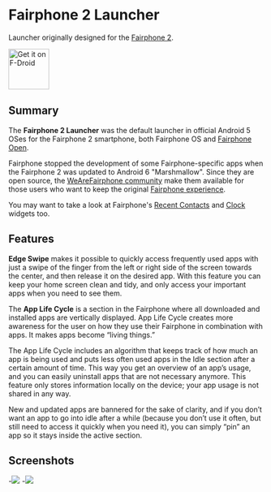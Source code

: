 # Fairphone 2 Launcher

Launcher originally designed for the [Fairphone 2][fairphone2].

<a href="https://f-droid.org/packages/community.fairphone.fplauncher3/" target="_blank">
  <img src="https://f-droid.org/badge/get-it-on.png" alt="Get it on F-Droid" height="80"/>
</a>


## Summary

The **Fairphone 2 Launcher** was the default launcher in official Android 5 OSes for the Fairphone 2 smartphone, both Fairphone OS and [Fairphone Open][fairphone-open].

Fairphone stopped the development of some Fairphone-specific apps when the Fairphone 2 was updated to Android 6 "Marshmallow". Since they are open source, the [WeAreFairphone community][wearefairphone] make them available for those users who want to keep the original [Fairphone experience][fairphone-experience].

You may want to take a look at Fairphone's [Recent Contacts][wearefairphone-mycontacts] and [Clock][wearefairphone-clock] widgets too.

## Features

**Edge Swipe** makes it possible to quickly access frequently used apps with just a swipe of the finger from the left or right side of the screen towards the center, and then release it on the desired app. With this feature you can keep your home screen clean and tidy, and only access your important apps when you need to see them.

The **App Life Cycle** is a section in the Fairphone where all downloaded and installed apps are vertically displayed. App Life Cycle creates more awareness for the user on how they use their Fairphone in combination with apps. It makes apps become “living things.”

The App Life Cycle includes an algorithm that keeps track of how much an app is being used and puts less often used apps in the Idle section after a certain amount of time. This way you get an overview of an app’s usage, and you can easily uninstall apps that are not necessary anymore. This feature only stores information locally on the device; your app usage is not shared in any way.

New and updated apps are bannered for the sake of clarity, and if you don’t want an app to go into idle after a while (because you don’t use it often, but still need to access it quickly when you need it), you can simply “pin” an app so it stays inside the active section.

## Screenshots

-![](https://www.fairphone.com/wp-content/uploads/2016/01/Edge-Swipe2.gif)
-![](https://www.fairphone.com/wp-content/uploads/2016/01/App-Lifecycle.gif)



[fairphone2]: https://en.wikipedia.org/wiki/Fairphone_2 "Fairphone 2 - Wikipedia"
[fairphone2-features]: https://www.fairphone.com/en/2016/01/07/software-features-fairphone-2/ "Software features of the Fairphone 2 - Fairphone"
[fairphone-open]: https://code.fairphone.com/projects/fp-osos/ "Fairphone Open — FAIRPHONE open source  documentation"
[fairphone-experience]: https://medium.com/@impossible_labs/fairphone-designing-a-fair-experience-76725e9514e8 "Fairphone, designing a fair experience – Impossible Labs – Medium"
[wearefairphone]: https://github.com/WeAreFairphone "WeAreFairphone on GitHub"
[wearefairphone-mycontacts]: https://github.com/WeAreFairphone/android_packages_apps_MyContactsWidget
[wearefairphone-clock]: https://github.com/WeAreFairphone/android_packages_apps_ClockWidget/
